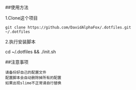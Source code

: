 ##使用方法

1.Clone这个项目
	
	git clone https://github.com/DavidAlphaFox/.dotfiles.git	~/.dotfiles
	
2.执行安装脚本

  cd ~/.dotfiles && ./init.sh 	
	
##注意事项	
	
	请备份好自己的配置文件	
	配置脚本会自动删除掉所有的配置	
	如果出现slime不正常请自行替换	
